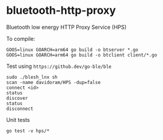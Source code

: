 # bluetooth-http-proxy

Bluetooth low energy HTTP Proxy Service (HPS)

To compile:

```
GOOS=linux GOARCH=arm64 go build -o btserver *.go
GOOS=linux GOARCH=arm64 go build -o btclient client/*.go
```



Test using `https://github.dev/go-ble/ble`

```
sudo ./blesh_lnx sh
scan -name davidoram/HPS -dup=false
connect <id>
status
discover
status
disconnect
```

Unit tests

```
go test -v hps/*
```